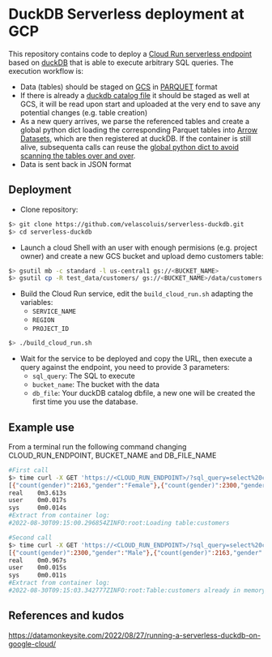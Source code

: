 # DuckDB Serverless deployment at GCP

This repository contains code to deploy a [Cloud Run serverless endpoint](https://cloud.google.com/run) based on [duckDB](https://duckdb.org/) that is able to execute arbitrary SQL queries. The execution workflow is:
- Data (tables) should be staged on [GCS](https://cloud.google.com/storage) in [PARQUET](https://parquet.apache.org/) format
- If there is already a  [duckdb catalog file](https://duckdb.org/docs/connect) it should be staged as well at GCS, it will be read upon start and uploaded at the very end to save any potential changes (e.g. table creation)
- As a new query arrives, we parse the referenced tables and create a global python dict loading the corresponding Parquet tables into [Arrow Datasets](https://arrow.apache.org/docs/python/dataset.html), which are then registered at duckDB. If the container is still alive, subsequenta calls can reuse the [global python dict to avoid scanning the tables over and over](https://cloud.google.com/run/docs/tips/general#using_global_variables).
- Data is sent back in JSON format

## Deployment

- Clone repository: 
```bash
$> git clone https://github.com/velascoluis/serverless-duckdb.git
$> cd serverless-duckdb
```
- Launch a cloud Shell with an user with enough permisions (e.g. project owner) and create a new GCS bucket and upload demo customers table:

```bash
$> gsutil mb -c standard -l us-central1 gs://<BUCKET_NAME>
$> gsutil cp -R test_data/customers/ gs://<BUCKET_NAME>/data/customers
```
- Build the Cloud Run service, edit the `build_cloud_run.sh` adapting the variables:
    - `SERVICE_NAME`
    - `REGION`
    - `PROJECT_ID`
```bash
$> ./build_cloud_run.sh
````

- Wait for the service to be deployed and copy the URL, then execute a query against the endpoint, you need to provide 3 parameters:
    - `sql_query`: The SQL to execute 
    - `bucket_name`: The bucket with the data
    - `db_file`: Your duckDB catalog dbfile, a new one will be created the first time you use the database.
    
## Example use

From a terminal run the following command changing CLOUD_RUN_ENDPOINT, BUCKET_NAME and DB_FILE_NAME

```bash
#First call
$> time curl -X GET 'https://<CLOUD_RUN_ENDPOINT>/?sql_query=select%20count(gender),%20gender%20from%20customers%20where%20PhoneService=%27Yes%27%20group%20by%20gender&bucket_name=<BUCKET_NAME>&db_file=<DB_FILE_NAME>'
[{"count(gender)":2163,"gender":"Female"},{"count(gender)":2300,"gender":"Male"}]
real    0m3.613s
user    0m0.017s
sys     0m0.014s
#Extract from container log:
#2022-08-30T09:15:00.296854ZINFO:root:Loading table:customers

#Second call
$> time curl -X GET 'https://<CLOUD_RUN_ENDPOINT>/?sql_query=select%20count(gender),%20gender%20from%20customers%20where%20PhoneService=%27Yes%27%20group%20by%20gender&bucket_name=<BUCKET_NAME>&db_file=<DB_FILE_NAME>'
[{"count(gender)":2300,"gender":"Male"},{"count(gender)":2163,"gender":"Female"}]
real    0m0.967s
user    0m0.015s
sys     0m0.011s
#Extract from container log: 
#2022-08-30T09:15:03.342777ZINFO:root:Table:customers already in memory
```
## References and kudos 
https://datamonkeysite.com/2022/08/27/running-a-serverless-duckdb-on-google-cloud/ 
